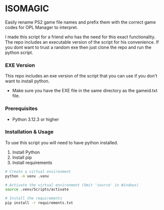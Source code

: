 # ISOMAGIC

Easily rename PS2 game file names and prefix them with the correct game codes for OPL Manager to interpret.

I made this script for a friend who has the need for this exact functionality. The repo includes an executable version of the script for his convenience. If you dont want to trust a random exe then just clone the repo and run the python script.

### EXE Version

This repo includes an exe version of the script that you can use if you don't want to install python.
* Make sure you have the EXE file in the same directory as the gameid.txt file.

### Prerequisites

* Python 3.12.3 or higher

### Installation & Usage

To use this script you will need to have python installed.

1. Install Python
2. Install pip
3. Install requirements

```bash
# Create a virtual environment
python -m venv .venv

# Activate the virtual environment (Omit 'source' in Windows)
source .venv/Scripts/activate

# Install the requirements
pip install -r requirements.txt
```

